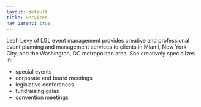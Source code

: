 ```yaml
---
layout: default
title: Services
nav_parent: true
---
```

Leah Levy of LGL event management provides creative and professional event planning and management services to clients in Miami, New York City, and the Washington, DC metropolitan area. She creatively specializes in:

- special events
- corporate and board meetings
- legislative conferences
- fundraising galas
- convention meetings